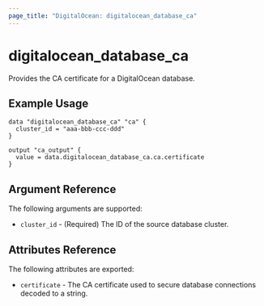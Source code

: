 ```yaml
---
page_title: "DigitalOcean: digitalocean_database_ca"
---
```


# digitalocean\_database\_ca

Provides the CA certificate for a DigitalOcean database.

## Example Usage

```hcl
data "digitalocean_database_ca" "ca" {
  cluster_id = "aaa-bbb-ccc-ddd"
}

output "ca_output" {
  value = data.digitalocean_database_ca.ca.certificate
}
```

## Argument Reference

The following arguments are supported:

* `cluster_id` - (Required) The ID of the source database cluster.


## Attributes Reference

The following attributes are exported:

* `certificate` - The CA certificate used to secure database connections decoded to a string.